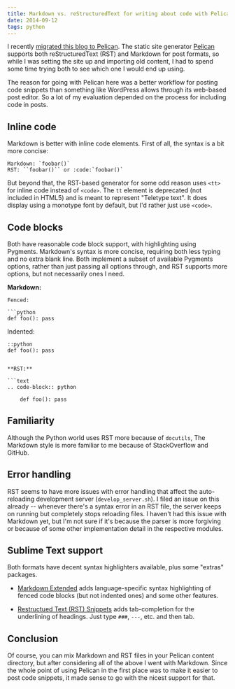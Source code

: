 ```yaml
---
title: Markdown vs. reStructuredText for writing about code with Pelican
date: 2014-09-12
tags: python
---
```


I recently [migrated this blog to Pelican](tech-blog-pelican-git). The static site generator [Pelican]() supports both reStructuredText (RST) and Markdown for post formats, so while I was setting the site up and importing old content, I had to spend some time trying both to see which one I would end up using.

The reason for going with Pelican here was a better workflow for posting code snippets than something like WordPress allows through its web-based post editor. So a lot of my evaluation depended on the process for including code in posts.

## Inline code

Markdown is better with inline code elements. First of all, the syntax is a bit more concise:

    Markdown: `foobar()`
    RST: ``foobar()`` or :code:`foobar()`

But beyond that, the RST-based generator for some odd reason uses `<tt>` for inline code instead of `<code>`. The `tt` element is deprecated (not included in HTML5) and is meant to represent "Teletype text". It does display using a monotype font by default, but I'd rather just use `<code>`.

## Code blocks

Both have reasonable code block support, with highlighting using Pygments. Markdown's syntax is more concise, requiring both less typing and no extra blank line. Both implement a subset of available Pygments options, rather than just passing all options through, and RST supports more options, but not necessarily ones I need.

**Markdown:**

````text
Fenced:

```python
def foo(): pass
````

Indented:

    ::python
    def foo(): pass

````

**RST:**

```text
.. code-block:: python

    def foo(): pass

````

## Familiarity

Although the Python world uses RST more because of `docutils`, The Markdown style is more familiar to me because of StackOverflow and GitHub.

## Error handling

RST seems to have more issues with error handling that affect the auto-reloading development server (`develop_server.sh`). I filed an issue on this already -- whenever there's a syntax error in an RST file, the server keeps on running but completely stops reloading files. I haven't had this issue with Markdown yet, but I'm not sure if it's because the parser is more forgiving or because of some other implementation detail in the respective modules.

## Sublime Text support

Both formats have decent syntax highlighters available, plus some "extras" packages.

- [Markdown Extended](https://sublime.wbond.net/packages/Markdown%20Extended) adds language-specific syntax highlighting of fenced code blocks (but not indented ones) and some other features.

- [Restructued Text (RST) Snippets](<https://sublime.wbond.net/packages/Restructured%20Text%20(RST)%20Snippets>) adds tab-completion for the underlining of headings. Just type `###`, `---`, etc. and then tab.

## Conclusion

Of course, you can mix Markdown and RST files in your Pelican content directory, but after considering all of the above I went with Markdown. Since the whole point of using Pelican in the first place was to make it easier to post code snippets, it made sense to go with the nicest support for that.
